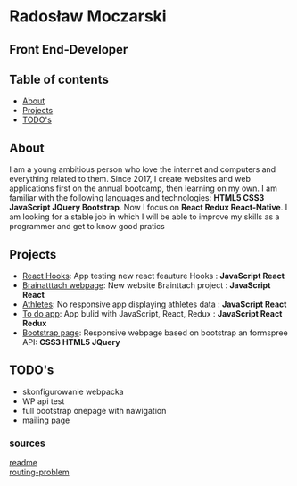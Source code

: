 # Radosław Moczarski
## Front End-Developer

## Table of contents
- [About](#About)
- [Projects](#Projects)
- [TODO's](#TODO's)

## About 
I am a young ambitious person who love the internet and computers and everything related to them. Since 2017, I create websites and web applications first on the annual bootcamp, then learning on my own. I am familiar with the following languages and technologies: **HTML5 CSS3 JavaScript JQuery Bootstrap**. Now I focus on **React Redux React-Native**. I am looking for a stable job in which I will be able to improve my skills as a programmer and get to know good pratics
## Projects
- [React Hooks](https://github.com/radeth/react-hooks): App testing new react feauture Hooks : **JavaScript React**</br>
- [Brainatttach webpage](https://github.com/radeth/brainattach-v2): New website Brainttach project : **JavaScript React**</br>
- [Athletes](https://github.com/radeth/athletes): No responsive app displaying athletes data : **JavaScript React** </br>
- [To do app](https://github.com/radeth/to-do-list): App bulid with JavaScript, React, Redux : **JavaScript React Redux** </br>
- [Bootstrap page](https://github.com/radeth/bootstrap-page): Responsive webpage based on bootstrap an formspree API: **CSS3 HTML5 JQuery**</br>
## TODO's

- skonfigurowanie webpacka
- WP api test
- full bootstrap onepage with nawigation
- mailing page

### sources

[readme](https://www.flynerd.pl/2018/06/jak-napisac-dobre-readme-projektu-na-githubie.html?fbclid=IwAR3KRM35CvWppCV54lOlproiWO3x3GA_RNRXm1_-nufLAZVOMOyGHdsry6Y)</br>
[routing-problem](https://medium.com/@Dragonza/react-router-problem-with-gh-pages-c93a5e243819)



